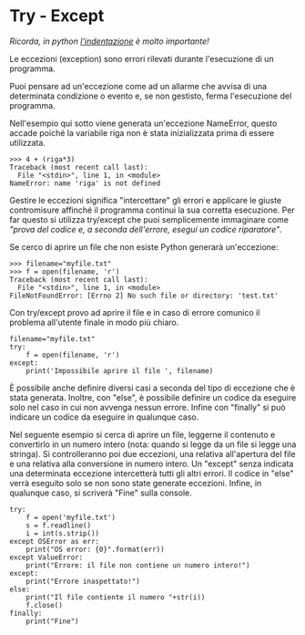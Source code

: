 # Try - Except

_Ricorda, in python [l'indentazione](Indentation.md) è molto importante!_

Le eccezioni (exception) sono errori rilevati durante l'esecuzione di un programma.

Puoi pensare ad un'eccezione come ad un allarme che avvisa di una determinata condizione o evento e, se non gestisto, ferma l'esecuzione del programma.

Nell'esempio qui sotto viene generata un'eccezione NameError, questo accade poiché la variabile riga non è stata inizializzata prima di essere utilizzata.

    >>> 4 + (riga*3)                                       
    Traceback (most recent call last):
      File "<stdin>", line 1, in <module>
    NameError: name 'riga' is not defined


Gestire le eccezioni significa "intercettare" gli errori e applicare le giuste contromisure affinché il programma continui la sua corretta esecuzione. 
Per far questo si utilizza try/except che puoi semplicemente immaginare come _"prova del codice e, a seconda dell'errore, esegui un codice riparatore"_.

Se cerco di aprire un file che non esiste Python generarà un'eccezione:

    >>> filename="myfile.txt"                              
    >>> f = open(filename, 'r')
    Traceback (most recent call last):
      File "<stdin>", line 1, in <module>
    FileNotFoundError: [Errno 2] No such file or directory: 'test.txt'


Con try/except provo ad aprire il file e in caso di errore comunico il problema all'utente finale in modo più chiaro.

    filename="myfile.txt"                                  
    try:
        f = open(filename, 'r')
    except:
        print('Impossibile aprire il file ', filename)


È possibile anche definire diversi casi a seconda del tipo di eccezione che è stata generata. Inoltre, con "else", è possibile definire un codice da eseguire solo nel caso in cui non avvenga nessun errore. Infine con "finally" si può indicare un codice da eseguire in qualunque caso.

Nel seguente esempio si cerca di aprire un file, leggerne il contenuto e convertirlo in un numero intero (nota: quando si legge da un file si legge una stringa).
Si controlleranno poi due eccezioni, una relativa all'apertura del file e una relativa alla conversione in numero intero.
Un "except" senza indicata una determinata eccezione intercetterà tutti gli altri errori.
Il codice in "else" verrà eseguito solo se non sono state generate eccezioni.
Infine, in qualunque caso, si scriverà "Fine" sulla console.

    try:                                                        
        f = open('myfile.txt')
        s = f.readline()
        i = int(s.strip())
    except OSError as err:
        print("OS error: {0}".format(err))
    except ValueError:
        print("Errore: il file non contiene un numero intero!")
    except:
        print("Errore inaspettato!")
    else:
        print("Il file contiente il numero "+str(i))
        f.close()
    finally: 
        print("Fine")


